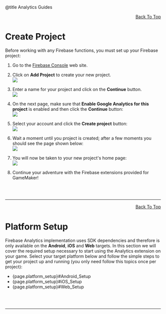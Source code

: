@title Analytics Guides

<a id="top"></a>
<!-- Page HTML do not touch -->
<a /><p align="right">[Back To Top](#top)</p>

# Create Project

  Before working with any Firebase functions, you must set up your Firebase project:

1. Go to the [Firebase Console](https://console.firebase.google.com/) web site.
2. Click on **Add Project** to create your new project.<br>
      ![](assets/setupProjectStep1.PNG)

3. Enter a name for your project and click on the **Continue** button.<br>
      ![](assets/setupProjectStep2.PNG)

4. On the next page, make sure that **Enable Google Analytics for this project** is enabled and then click the **Continue** button:<br>
      ![](assets/setupProjectStep3.PNG)

5. Select your account and click the **Create project** button:<br>
      ![](assets/setupProjectStep4.PNG)

6. Wait a moment until you project is created; after a few moments you should see the page shown below:<br>
      ![](assets/setupProjectStep5.PNG)

7. You will now be taken to your new project's home page:<br>
      ![](assets/setupProjectStep6.PNG)

8. Continue your adventure with the Firebase extensions provided for GameMaker!


<br><br>

---

<!-- Page HTML do not touch -->
<a /><p align="right">[Back To Top](#top)</p>

# Platform Setup

Firebase Analytics implementation uses SDK dependencies and therefore is only available on the **Android**, **iOS** and **Web** targets. In this section we will cover the required setup necessary to start using the Analytics extension on your game.
Select your target platform below and follow the simple steps to get your project up and running (you only need follow this topics once per project):

* {page.platform_setup}#Android_Setup
* {page.platform_setup}#iOS_Setup
* {page.platform_setup}#Web_Setup


<br><br>

---